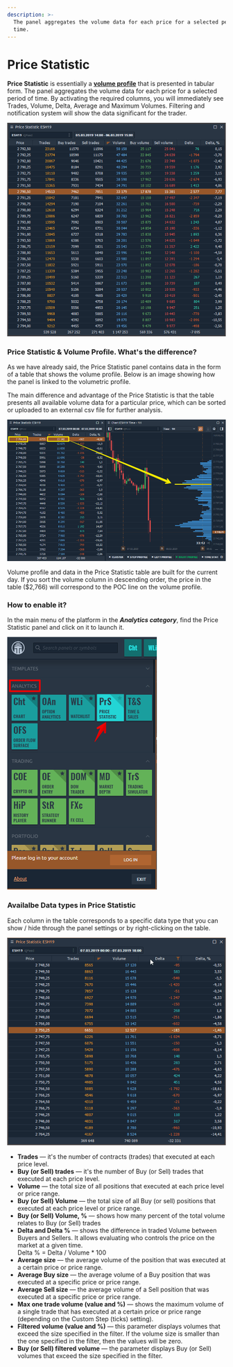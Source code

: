 ```yaml
---
description: >-
  The panel aggregates the volume data for each price for a selected period of
  time.
---
```


# Price Statistic

**Price Statistic** is essentially a [**volume profile**](chart/volume-analysis-tools/volume-profiles.md) that is presented in tabular form. The panel aggregates the volume data for each price for a selected period of time. By activating the required columns, you will immediately see Trades, Volume, Delta, Average and Maximum Volumes. Filtering and notification system will show the data significant for the trader.

![General view of Price Statistic panel](../.gitbook/assets/price-statistic-general-view.png)

### Price Statistic & Volume Profile. What's the difference?

As we have already said, the Price Statistic panel contains data in the form of a table that shows the volume profile. Below is an image showing how the panel is linked to the volumetric profile. 

The main difference and advantage of the Price Statistic is that the table presents all available volume data for a particular price, which can be sorted or uploaded to an external csv file for further analysis.

![Price Statistic and Volume Profile](../.gitbook/assets/chart-and-price-statistic.png)

Volume profile and data in the Price Statistic table are built for the current day. If you sort the volume column in descending order, the price in the table ($2,766) will correspond to the POC line on the volume profile.

### How to enable it?

In the main menu of the platform in the _**Analytics category**_, find the Price Statistic panel and click on it to launch it.

![Launch the Price Statistic panel](../.gitbook/assets/launch-price-statistic.png)

### Availalbe Data types in Price Statistic

Each column in the table corresponds to a specific data type that you can show / hide through the panel settings or by right-clicking on the table.

![Adding columns to the Price Statistic table ](../.gitbook/assets/add-columns-to-price-statistic.gif)

* **Trades** — it's the number of contracts (trades) that executed at each price level.
* **Buy (or Sell) trades** — it's the number of Buy (or Sell) trades that executed at each price level.
* **Volume** — the total size of all positions that executed at each price level or price range.
* **Buy (or Sell) Volume** — the total size of all Buy (or sell) positions that executed at each price level or price range.
* **Buy (or Sell) Volume, %** — shows how many percent of the total volume relates to Buy (or Sell) trades
* **Delta and Delta %** — shows the difference in traded Volume between Buyers and Sellers. It allows evaluating who controls the price on the market at a given time. \
  Delta % = Delta / Volume \* 100
* **Average size** — the average volume of the position that was executed at a certain price or price range.
* **Average Buy size** — the average volume of a Buy position that was executed at a specific price or price range.
* **Average Sell size** — the average volume of a Sell position that was executed at a specific price or price range.
* **Max one trade volume (value and %)** — shows the maximum volume of a single trade that has executed at a certain price or price range (depending on the Custom Step (ticks) setting).
* **Filtered volume (value and %)** — this parameter displays volumes that exceed the size specified in the filter. If the volume size is smaller than the one specified in the filter, then the values will be zero.
* **Buy (or Sell) filtered volume** — the parameter displays Buy (or Sell) volumes that exceed the size specified in the filter.
